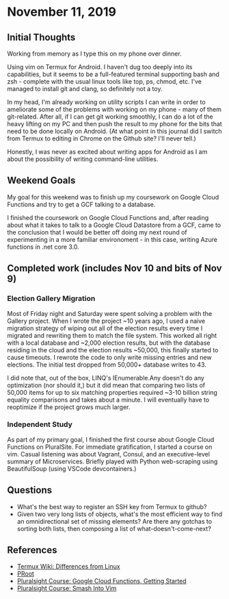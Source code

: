 # November 11, 2019

## Initial Thoughts

Working from memory as I type this on my phone over dinner.

Using vim on Termux for Android. I haven't dug too deeply into its capabilities, but it seems to be a full-featured terminal supporting bash and zsh - complete with the usual linux tools like top, ps, chmod, etc. I've managed to install git and clang, so definitely not a toy.

In my head, I'm already working on utility scripts I can write in order to ameliorate some of the problems with working on my phone - many of them git-related. After all, if I can get git working smoothly, I can do a lot of the heavy lifting on my PC and then push the result to my phone for the bits that need to be done locally on Android. (At what point in this journal did I switch from Termux to editing in Chrome on the Github site? I'll never tell.)

Honestly, I was never as excited about writing apps for Android as I am about the possibility of writing command-line utilities.

## Weekend Goals

My goal for this weekend was to finish up my coursework on Google Cloud Functions and try to get a GCF talking to a database.

I finished the coursework on Google Cloud Functions and, after reading about what it takes to talk to a Google Cloud Datastore from a GCF, came to the conclusion that I would be better off doing my next round of experimenting in a more familiar environoment - in this case, writing Azure functions in .net core 3.0.

## Completed work (includes Nov 10 and bits of Nov 9)

### Election Gallery Migration

Most of Friday night and Saturday were spent solving a problem with the Gallery project. When I wrote the project ~10 years ago, I used a naive migration strategy of wiping out all of the election results every time I migrated and rewriting them to match the file system. This worked all right with a local database and ~2,000 election results, but with the database residing in the cloud and the election results ~50,000, this finally started to cause timeouts. I rewrote the code to only write missing entries and new elections. The initial test dropped from 50,000+ database writes to 43.

I did note that, out of the box, LINQ's IEnumerable.Any<T> doesn't do any optimization (nor should it,) but it did mean that comparing two lists of 50,000 items for up to six matching properties required ~3-10 billion string equality comparisons and takes about a minute. I will eventually have to reoptimize if the project grows much larger.

### Independent Study
  
As part of my primary goal, I finished the first course about Google Cloud Functions on PluralSite. For immediate gratification, I started a course on vim. Casual listening was about Vagrant, Consul, and an executive-level summary of Microservices. Briefly played with Python web-scraping using BeautifulSoup (using VSCode devcontainers.)

## Questions

* What's the best way to register an SSH key from Termux to github?
* Given two very long lists of objects, what's the most efficient way to find an omnidirectional set of missing elements? Are there any gotchas to sorting both lists, then composing a list of what-doesn't-come-next?

## References

* [Termux Wiki: Differences from Linux](https://wiki.termux.com/wiki/Differences_from_Linux)
* [PRoot](https://proot-me.github.io/)
* [Pluralsight Course: Google Cloud Functions, Getting Started](https://app.pluralsight.com/library/courses/google-cloud-functions-getting-started/table-of-contents)
* [Pluralsight Course: Smash Into Vim](https://app.pluralsight.com/library/courses/smash-into-vim/table-of-contents)


